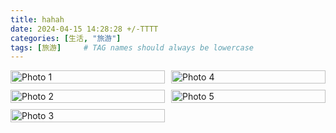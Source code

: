 ```yaml
---
title: hahah
date: 2024-04-15 14:28:28 +/-TTTT
categories: [生活, "旅游"]
tags: [旅游]     # TAG names should always be lowercase
---
```

<head>
    <meta charset="UTF-8">
    <meta name="viewport" content="width=device-width, initial-scale=1.0">
    <style>
        .gallery {
            column-count: 2; /* 设置列数 */
            column-gap: 10px; /* 设置列之间的间隙 */
        }
        .gallery img {
            width: 100%;
            break-inside: avoid; /* 避免图片跨列显示 */
            margin-bottom: 10px; /* 设置图片之间的间隙 */
        }
    </style>
</head>
<body>

<div class="gallery">
    <img src="https://onedrive.live.com/embed?resid=477C91427BD93A4E%21234092&authkey=%21AJgtIYxn1orhUzg&width=660" alt="Photo 1">
    <img src="https://onedrive.live.com/embed?resid=477C91427BD93A4E%21237615&authkey=%21ABZAykkt4IVZrLA&height=660" alt="Photo 2">
    <img src="https://onedrive.live.com/embed?resid=477C91427BD93A4E%21234098&authkey=%21AGyH7YGb_ntyqWQ&height=660" alt="Photo 3">
    <img src="https://onedrive.live.com/embed?resid=477C91427BD93A4E%21234090&authkey=%21AG3M_A5rHXidS3A&width=660" alt="Photo 4">
    <img src="https://onedrive.live.com/embed?resid=477C91427BD93A4E%21234101&authkey=%21AN_jhU1A9JPfknU&width=660" alt="Photo 5">
    <!-- 更多图片 -->
</div>

</body>